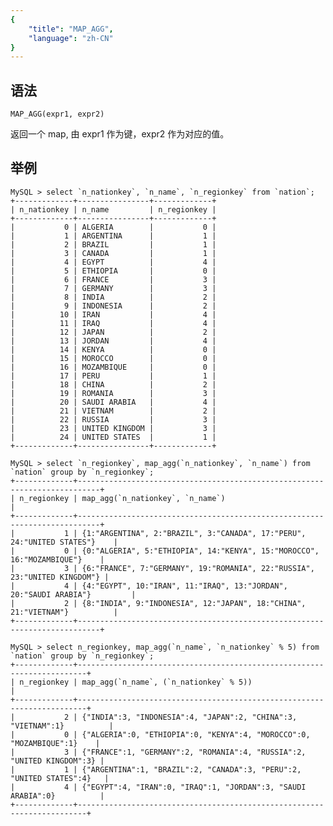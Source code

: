 ```yaml
---
{
    "title": "MAP_AGG",
    "language": "zh-CN"
}
---
```


<!-- 
Licensed to the Apache Software Foundation (ASF) under one
or more contributor license agreements.  See the NOTICE file
distributed with this work for additional information
regarding copyright ownership.  The ASF licenses this file
to you under the Apache License, Version 2.0 (the
"License"); you may not use this file except in compliance
with the License.  You may obtain a copy of the License at

  http://www.apache.org/licenses/LICENSE-2.0

Unless required by applicable law or agreed to in writing,
software distributed under the License is distributed on an
"AS IS" BASIS, WITHOUT WARRANTIES OR CONDITIONS OF ANY
KIND, either express or implied.  See the License for the
specific language governing permissions and limitations
under the License.
-->


## 语法

`MAP_AGG(expr1, expr2)`

返回一个 map, 由 expr1 作为键，expr2 作为对应的值。

## 举例
```
MySQL > select `n_nationkey`, `n_name`, `n_regionkey` from `nation`;
+-------------+----------------+-------------+
| n_nationkey | n_name         | n_regionkey |
+-------------+----------------+-------------+
|           0 | ALGERIA        |           0 |
|           1 | ARGENTINA      |           1 |
|           2 | BRAZIL         |           1 |
|           3 | CANADA         |           1 |
|           4 | EGYPT          |           4 |
|           5 | ETHIOPIA       |           0 |
|           6 | FRANCE         |           3 |
|           7 | GERMANY        |           3 |
|           8 | INDIA          |           2 |
|           9 | INDONESIA      |           2 |
|          10 | IRAN           |           4 |
|          11 | IRAQ           |           4 |
|          12 | JAPAN          |           2 |
|          13 | JORDAN         |           4 |
|          14 | KENYA          |           0 |
|          15 | MOROCCO        |           0 |
|          16 | MOZAMBIQUE     |           0 |
|          17 | PERU           |           1 |
|          18 | CHINA          |           2 |
|          19 | ROMANIA        |           3 |
|          20 | SAUDI ARABIA   |           4 |
|          21 | VIETNAM        |           2 |
|          22 | RUSSIA         |           3 |
|          23 | UNITED KINGDOM |           3 |
|          24 | UNITED STATES  |           1 |
+-------------+----------------+-------------+

MySQL > select `n_regionkey`, map_agg(`n_nationkey`, `n_name`) from `nation` group by `n_regionkey`;
+-------------+---------------------------------------------------------------------------+
| n_regionkey | map_agg(`n_nationkey`, `n_name`)                                          |
+-------------+---------------------------------------------------------------------------+
|           1 | {1:"ARGENTINA", 2:"BRAZIL", 3:"CANADA", 17:"PERU", 24:"UNITED STATES"}    |
|           0 | {0:"ALGERIA", 5:"ETHIOPIA", 14:"KENYA", 15:"MOROCCO", 16:"MOZAMBIQUE"}    |
|           3 | {6:"FRANCE", 7:"GERMANY", 19:"ROMANIA", 22:"RUSSIA", 23:"UNITED KINGDOM"} |
|           4 | {4:"EGYPT", 10:"IRAN", 11:"IRAQ", 13:"JORDAN", 20:"SAUDI ARABIA"}         |
|           2 | {8:"INDIA", 9:"INDONESIA", 12:"JAPAN", 18:"CHINA", 21:"VIETNAM"}          |
+-------------+---------------------------------------------------------------------------+

MySQL > select n_regionkey, map_agg(`n_name`, `n_nationkey` % 5) from `nation` group by `n_regionkey`;
+-------------+------------------------------------------------------------------------+
| n_regionkey | map_agg(`n_name`, (`n_nationkey` % 5))                                 |
+-------------+------------------------------------------------------------------------+
|           2 | {"INDIA":3, "INDONESIA":4, "JAPAN":2, "CHINA":3, "VIETNAM":1}          |
|           0 | {"ALGERIA":0, "ETHIOPIA":0, "KENYA":4, "MOROCCO":0, "MOZAMBIQUE":1}    |
|           3 | {"FRANCE":1, "GERMANY":2, "ROMANIA":4, "RUSSIA":2, "UNITED KINGDOM":3} |
|           1 | {"ARGENTINA":1, "BRAZIL":2, "CANADA":3, "PERU":2, "UNITED STATES":4}   |
|           4 | {"EGYPT":4, "IRAN":0, "IRAQ":1, "JORDAN":3, "SAUDI ARABIA":0}          |
+-------------+------------------------------------------------------------------------+
```

